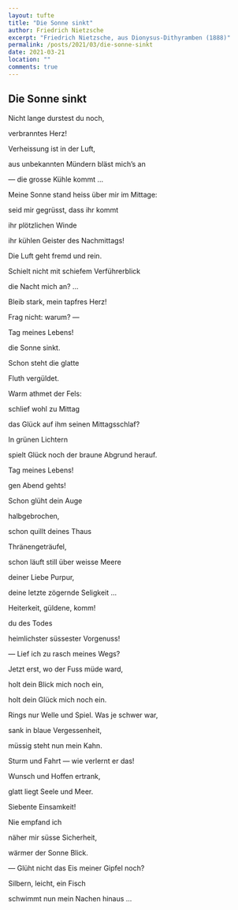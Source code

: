 ```yaml
---
layout: tufte
title: "Die Sonne sinkt"
author: Friedrich Nietzsche
excerpt: "Friedrich Nietzsche, aus Dionysus-Dithyramben (1888)"
permalink: /posts/2021/03/die-sonne-sinkt
date: 2021-03-21
location: ""
comments: true
---
```





## Die Sonne sinkt

Nicht lange durstest du noch, 

verbranntes Herz!

Verheissung ist in der Luft,

aus unbekannten Mündern bläst mich’s an

— die grosse Kühle kommt ...




Meine Sonne stand heiss über mir im Mittage:

seid mir gegrüsst, dass ihr kommt

ihr plötzlichen Winde

ihr kühlen Geister des Nachmittags!

Die Luft geht fremd und rein.

Schielt nicht mit schiefem
Verführerblick

die Nacht mich an? ...

Bleib stark, mein tapfres Herz!

Frag nicht: warum? —




Tag meines Lebens!

die Sonne sinkt.

Schon steht die glatte

Fluth vergüldet.

Warm athmet der Fels:

schlief wohl zu Mittag

das Glück auf ihm seinen Mittagsschlaf?

In grünen Lichtern

spielt Glück noch der braune Abgrund herauf.

Tag meines Lebens!

gen Abend gehts!

Schon glüht dein Auge

halbgebrochen,

schon quillt deines Thaus

Thränengeträufel,

schon läuft still über weisse Meere

deiner Liebe Purpur,

deine letzte zögernde Seligkeit ...





Heiterkeit, güldene, komm!

du des Todes

heimlichster süssester Vorgenuss!

— Lief ich zu rasch meines Wegs?

Jetzt erst, wo der Fuss müde ward,

holt dein Blick mich noch ein,

holt dein Glück mich noch ein.

Rings nur Welle und Spiel.
Was je schwer war,

sank in blaue Vergessenheit,

müssig steht nun mein Kahn.

Sturm und Fahrt — wie verlernt er das!

Wunsch und Hoffen ertrank,

glatt liegt Seele und Meer.




Siebente Einsamkeit!

Nie empfand ich

näher mir süsse Sicherheit,

wärmer der Sonne Blick.

— Glüht nicht das Eis meiner Gipfel noch?

Silbern, leicht, ein Fisch

schwimmt nun mein Nachen hinaus ...


